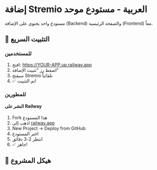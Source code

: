# إضافة Stremio العربية - مستودع موحد

مستودع واحد يحتوي على الإضافة (Backend) والصفحة الرئيسية (Frontend) معاً.

## 🚀 التثبيت السريع

### للمستخدمين

1. افتح: https://YOUR-APP.up.railway.app
2. اضغط زر "تثبيت الإضافة"
3. سيفتح Stremio تلقائياً
4. ✅ تم التثبيت!

### للمطورين

#### النشر على Railway

1. Fork هذا المستودع
2. اذهب إلى [railway.app](https://railway.app/)
3. New Project → Deploy from GitHub
4. اختر المستودع
5. انتظر 2-3 دقائق
6. ✅ جاهز!

## 📁 هيكل المشروع

